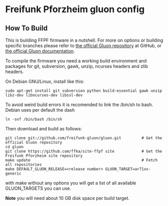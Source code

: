 Freifunk Pforzheim gluon config
===========================

How To Build
------------

This is building FFPF firmware in a nutshell. For more on options or building specific branches please refer to [the official Gluon repository](https://github.com/freifunk-gluon/gluon) at GitHub, or [the official Gluon documentation](http://gluon.readthedocs.org/).

To compile the firmware you need a working build environment and packages for git, subversion, gawk, unzip, ncurses headers and zlib headers.

On Debian GNU/Linux, install like this:

    sudo apt-get install git subversion python build-essential gawk unzip libz-dev libncurses-dev libssl-dev

To avoid weird build errors it is recomended to link the /bin/sh to bash. Debian uses per default the dash 
    
    ln -snf /bin/bash /bin/sh

Then download and build as follows:

    git clone git://github.com/freifunk-gluon/gluon.git         # Get the official Gluon repository
    cd gluon
    git clone https://github.com/ffka/site-ffpf site   			# Get the Freifunk Pforzheim site repository
    make update                                                 # Fetch all repositories
    make DEFAULT_GLUON_RELEASE=<release number> GLUON_TARGET=ar71xx-generic 

with make without any options you will get a list of all available GLUON_TARGETS you can use. 


**Note** you will need about 10 GB disk space per build target.
